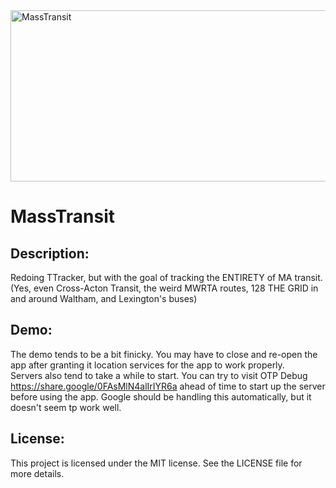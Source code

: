 <img width="1920" height="274" alt="MassTransit" src="https://github.com/user-attachments/assets/34e4bb35-0486-4d45-98e5-9be73c1a40ce" />

# MassTransit

## Description:
Redoing TTracker, but with the goal of tracking the ENTIRETY of MA transit.  
(Yes, even Cross-Acton Transit, the weird MWRTA routes, 128 THE GRID in and around Waltham, and Lexington's buses)  

## Demo:
The demo tends to be a bit finicky. You may have to close and re-open the app after granting it location services for the app to work properly.  
Servers also tend to take a while to start. You can try to visit OTP Debug https://share.google/0FAsMlN4alIrIYR6a ahead of time to start up the server before using the app. Google should be handling this automatically, but it doesn't seem tp work well.

## License:
This project is licensed under the MIT license. See the LICENSE file for more details.
